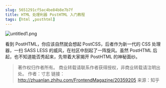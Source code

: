 ```yaml
---
slug: 5651291cf5ac4be84b8e7b7f
title: HTML 处理利器 PostHTML 入门教程
tags: [html ,posthtml]
---
```


![untitled1.png](https://static.gaoqixhb.com/FiiYqZfIJoe1O9jffMPg8wSt-6VL)

看到 PostHTML，你应该自然就会想起 PostCSS，后者作为新一代的 CSS 处理器，一扫 SASS LESS 的威风，在社区中刮起了一阵旋风。虽然 PostHTML 后起，也不知道能否秀起来，先带着大家揭开 PostHTML 的神秘面纱。


> 著作权归作者所有。
商业转载请联系作者获得授权，非商业转载请注明出处。
作者：寸志
链接：http://zhuanlan.zhihu.com/FrontendMagazine/20359205
来源：知乎
